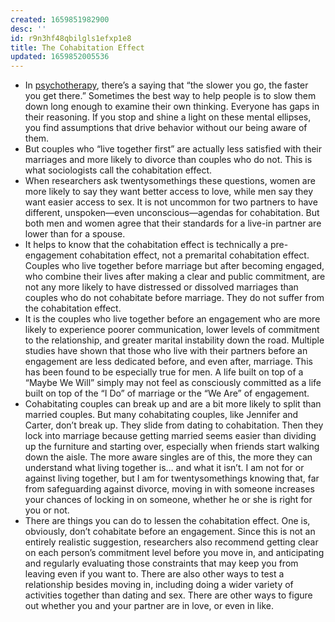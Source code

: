 ```yaml
---
created: 1659851982900
desc: ''
id: r9n3hf48qbilgls1efxp1e8
title: The Cohabitation Effect
updated: 1659852005536
---
```

   
   
- In [psychotherapy](../topics/psychotherapy.md), there’s a saying that “the slower you go, the faster you get there.” Sometimes the best way to help people is to slow them down long enough to examine their own thinking. Everyone has gaps in their reasoning. If you stop and shine a light on these mental ellipses, you find assumptions that drive behavior without our being aware of them.   
- But couples who “live together first” are actually less satisfied with their marriages and more likely to divorce than couples who do not. This is what sociologists call the cohabitation effect.   
- When researchers ask twentysomethings these questions, women are more likely to say they want better access to love, while men say they want easier access to sex. It is not uncommon for two partners to have different, unspoken—even unconscious—agendas for cohabitation. But both men and women agree that their standards for a live-in partner are lower than for a spouse.   
- It helps to know that the cohabitation effect is technically a pre-engagement cohabitation effect, not a premarital cohabitation effect. Couples who live together before marriage but after becoming engaged, who combine their lives after making a clear and public commitment, are not any more likely to have distressed or dissolved marriages than couples who do not cohabitate before marriage. They do not suffer from the cohabitation effect.   
- It is the couples who live together before an engagement who are more likely to experience poorer communication, lower levels of commitment to the relationship, and greater marital instability down the road. Multiple studies have shown that those who live with their partners before an engagement are less dedicated before, and even after, marriage. This has been found to be especially true for men. A life built on top of a “Maybe We Will” simply may not feel as consciously committed as a life built on top of the “I Do” of marriage or the “We Are” of engagement.   
- Cohabitating couples can break up and are a bit more likely to split than married couples. But many cohabitating couples, like Jennifer and Carter, don’t break up. They slide from dating to cohabitation. Then they lock into marriage because getting married seems easier than dividing up the furniture and starting over, especially when friends start walking down the aisle. The more aware singles are of this, the more they can understand what living together is… and what it isn’t. I am not for or against living together, but I am for twentysomethings knowing that, far from safeguarding against divorce, moving in with someone increases your chances of locking in on someone, whether he or she is right for you or not.   
- There are things you can do to lessen the cohabitation effect. One is, obviously, don’t cohabitate before an engagement. Since this is not an entirely realistic suggestion, researchers also recommend getting clear on each person’s commitment level before you move in, and anticipating and regularly evaluating those constraints that may keep you from leaving even if you want to. There are also other ways to test a relationship besides moving in, including doing a wider variety of activities together than dating and sex. There are other ways to figure out whether you and your partner are in love, or even in like.